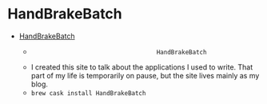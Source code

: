 # HandBrakeBatch
- [HandBrakeBatch](https://osomac.com/apps/osx/handbrake-batch/)
  -                                        HandBrakeBatch                  								
  - I created this site to talk about the applications I used to write. That part of my life is temporarily on pause, but the site lives mainly as my blog.
  - `brew cask install HandBrakeBatch`
